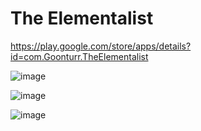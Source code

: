 # The Elementalist

https://play.google.com/store/apps/details?id=com.Goonturr.TheElementalist

![image](https://user-images.githubusercontent.com/65152263/182015823-41dfbbb8-956e-4422-a6da-5f2f86f4c99e.png)

![image](https://user-images.githubusercontent.com/65152263/182015831-4c1549d0-8f00-4ac9-a3bc-700d62e02daf.png)

![image](https://user-images.githubusercontent.com/65152263/182015833-074530e7-4545-41f2-a047-471bd9e02628.png)
